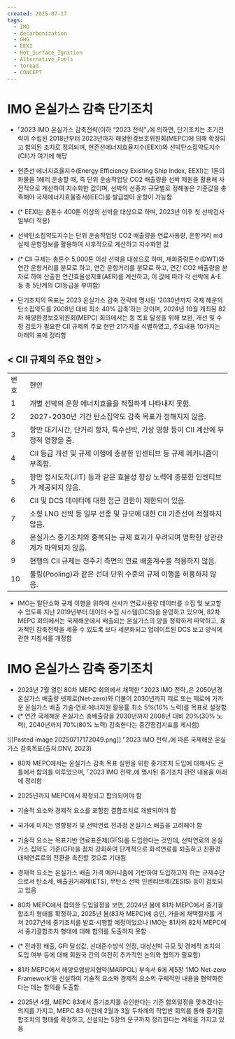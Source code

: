 ```yaml
---
created: 2025-07-17
tags:
  - IMO
  - decarbonization
  - GHG
  - EEXI
  - Hot_Surface_Ignition
  - Alternative_Fuels
  - toread
  - CONCEPT
---
```

# IMO 온실가스 감축 단기조치
- ⌜2023 IMO 온실가스 감축전략(이하 “2023 전략”⌟에 의하면, 단기조치는 초기전략이 수립된 2018년부터 2023년까지 해양환경보호위원회(MEPC)에 의해 확정되고 합의된 조치로 정의되며, 현존선에너지효율지수(EEXI)와 선박탄소집약도지수(CII)가 여기에 해당

- 현존선 에너지효율지수(Energy Efficiency Existing Ship Index, EEXI)는 1톤의 화물을 1해리 운송할 때, 즉 단위 운송작업당 CO2 배출량을 선박 제원을 활용해 사전적으로 계산하여 지수화한 값이며, 선박의 선종과 규모별로 정해놓은 기준값을 충족해야 국제에너지효율증서(IEEC)를 발급받아 운항이 가능함  
- (* EEXI는 총톤수 400톤 이상의 선박을 대상으로 하며, 2023년 이후 첫 선박검사일부터 적용)

- 선박탄소집약도지수는 단위 운송작업당 CO2 배출량을 연료사용량, 운항거리 md 실제 운항정보를 활용하여 사후적으로 계산하고 지수화한 값  
- (* CII 규제는 총톤수 5,000톤 이상 선박을 대상으로 하며, 재화중량톤수(DWT)와 연간 운항거리를 분모로 하고, 연간 운항거리를 분모로 하고, 연간 CO2 배출량을 분자로 하여 산출한 연간효율성지표(AER)를 계산하고, 이 값에 따라 각 선박에 A-E 등 총 5단계의 CII등급을 부여함)

- 단기조치의 목표는 2023 온실가스 감축 전략에 명시된 ‘2030년까지 국제 해운의 탄소집약도를 2008년 대비 최소 40% 감축’하는 것이며, 2024년 10월 개최된 82차 해양환경보호위원회(MEPC) 회의에서는 동 목표 달성을 위해 보완, 개선 및 수정 검토가 필요한 CII 규제의 주요 현안 21가지를 식별하였고, 주요내용 10가지는 아래의 표에 정리함

## < CII 규제의 주요 현안 >
|   |   |
|---|---|
|번호|현안|
|1|개별 선박의 운항 에너지효율을 적절하게 나타내지 못함.|
|2|2027-2030년 기간 탄소집약도 감축 목표가 정해지지 않음.|
|3|항만 대기시간, 단거리 항차, 특수선박, 기상 영향 등이 CII 계산에 부정적 영향을 줌.|
|4|CII 등급 개선 및 규제 이행에 충분한 인센티브 등 규제 메커니즘이 부족함.|
|5|항만 정시도착(JIT) 등과 같은 효율성 향상 노력에 충분한 인센티브가 제공되지 않음.|
|6|CII 및 DCS 데이터에 대한 접근 권한이 제한되어 있음.|
|7|소형 LNG 선박 등 일부 선종 및 규모에 대한 CII 기준선이 적절하지 않음.|
|8|온실가스 중기조치와 중복되는 규제 효과가 우려되며 명확한 상관관계가 파악되지 않음.|
|9|현행의 CII 규제는 전주기 측면의 연료 배출계수를 적용하지 않음.|
|10|풀링(Pooling)과 같은 선대 단위 수준의 규제 이행을 허용하지 않음.|
- IMO는 탈탄소화 규제 이행을 위하여 선사가 연료사용량 데이터를 수집 및 보고할 수 있도록 지난 2019년부터 데이터 수집 시스템(DCS)을 운영하고 있으며, 82차 MEPC 회의에서는 국제해운에서 배출되는 온실가스의 양을 정확하게 파악하고, 효과적인 감축전략을 세울 수 있도록 보다 세분화되고 업데이트된 DCS 보고 양식에 관한 지침서를 개정함

# IMO 온실가스 감축 중기조치
- 2023년 7월 열린 80차 MEPC 회의에서 채택한 ⌜2023 IMO 전략⌟은 2050년경 온실가스 배출량 넷제로(Net-zero)와 더불어 2030년까지 제로 또는 제로에 가까운 온실가스 배출 기술·연료·에너지원 활용률 최소 5%(10% 노력)를 목표로 설정함  
- (* 연간 국제해운 온실가스 총배출량을 2030년까지 2008년 대비 20%(30% 노력), 2040년까지 70%(80% 노력) 감축한다는 중간점검지표를 제시함)

![[Pasted image 20250717172049.png]]
⌜2023 IMO 전략⌟에 따른 국제해운 온실가스 감축목표(출처:DNV, 2023)

- 80차 MEPC에서는 온실가스 감축 목표 실현을 위한 중기조치 도입에 대해서도 큰 틀에서 합의를 이루었으며, ⌜2023 IMO 전략⌟에 명시된 중기조치 관련 내용을 아래에 정리함

- 2025년까지 MEPC에서 확정되고 합의되어야 함

- 기술적 요소와 경제적 요소를 포함한 결합조치로 개발되어야 함

- 국가에 미치는 영향평가 및 선박연료 전과정 온실가스 배출을 고려해야 함

- 기술적 요소는 목표기반 연료표준제(GFS)를 도입한다는 것인데, 선박연료의 온실가스 집약도 기준(GFI)을 점차 강화하여 단계적으로 화석연료를 퇴출하고 친환경 대체연료로의 전환을 촉진할 것으로 기대됨

- 경제적 요소는 온실가스 배출 가격 메커니즘에 기반하여 도입하고자 하는 규제수단으로서 탄소세, 배출권거래제(ETS), 무탄소 선박 인센티브제(ZESIS) 등이 검토되고 있음

- 80차 MEPC에서 합의한 도입일정을 보면, 2024년 봄에 81차 MEPC에서 중기결합조치 형태를 확정하고, 2025년 봄(83차 MEPC)에 승인, 가을에 채택절차를 거쳐 2027년에 중기조치를 발효·시행할 예정이었으나 IMO는 81차와 82차 MEPC에서 중기결합조치 형태에 대해 합의를 도출하지 못함  
- (* 전과정 배출, GFI 달성값, 선대준수방식 인정, 대상선박 규모 및 경제적 조치의 도입 여부 등에 대해 회원국 간의 여전히 추가적인 논의와 협의가 필요함)

- 81차 MEPC에서 해양오염방지협약(MARPOL) 부속서 6에 제5장 ‘IMO Net-zero Framework’을 신설하여 기술적 요소와 경제적 요소의 구체적인 내용을 협약화한다는 데는 합의를 도출함

- 2025년 4월, MEPC 83에서 중기조치를 승인한다는 기존 합의일정을 맞추겠다는 의지를 가지고, MEPC 83 이전에 2월과 3월 두차례의 작업반 회의를 통해 중기결합조치의 형태를 확정하고, 신설되는 5장의 문구까지 정리한다는 계획을 가지고 있음


